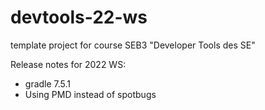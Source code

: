 # devtools-22-ws

template project for course SEB3 "Developer Tools des SE"

Release notes for 2022 WS:
* gradle 7.5.1
* Using PMD instead of spotbugs
